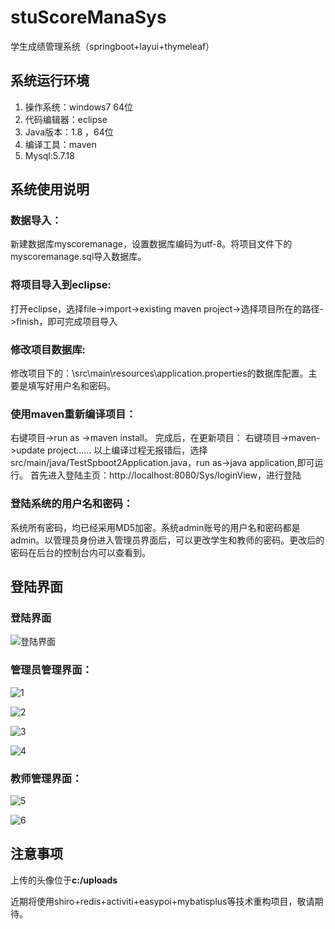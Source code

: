 # stuScoreManaSys
学生成绩管理系统（springboot+layui+thymeleaf）

## 系统运行环境
1.	操作系统：windows7 64位
2.	代码编辑器：eclipse 
3.	Java版本：1.8 ，64位
4.	编译工具：maven
5.	Mysql:5.7.18

## 系统使用说明
### 数据导入：
新建数据库myscoremanage，设置数据库编码为utf-8。将项目文件下的myscoremanage.sql导入数据库。
### 将项目导入到eclipse:
打开eclipse，选择file->import->existing maven project->选择项目所在的路径->finish，即可完成项目导入

### 修改项目数据库:
修改项目下的：\src\main\resources\application.properties的数据库配置。主要是填写好用户名和密码。

### 使用maven重新编译项目：
右键项目->run as ->maven install。
完成后，在更新项目：
右键项目->maven->update project……
以上编译过程无报错后，选择src/main/java/TestSpboot2Application.java，run as->java application,即可运行。
首先进入登陆主页：http://localhost:8080/Sys/loginView，进行登陆

### 登陆系统的用户名和密码：
系统所有密码，均已经采用MD5加密。系统admin账号的用户名和密码都是admin。以管理员身份进入管理员界面后，可以更改学生和教师的密码。更改后的密码在后台的控制台内可以查看到。

## 登陆界面

### 登陆界面
![登陆界面](https://github.com/wonderfulMorty/stuScoreManaSys/blob/master/run_img/Snipaste_2019-05-27_13-50-27.png?raw=true)

### 管理员管理界面：
![1](https://github.com/wonderfulMorty/stuScoreManaSys/blob/master/run_img/Snipaste_2019-05-27_13-51-46.png?raw=true)

![2](https://github.com/wonderfulMorty/stuScoreManaSys/blob/master/run_img/Snipaste_2019-05-27_13-52-01.png?raw=true)

![3](https://github.com/wonderfulMorty/stuScoreManaSys/blob/master/run_img/Snipaste_2019-05-27_13-52-17.png?raw=true)

![4](https://github.com/wonderfulMorty/stuScoreManaSys/blob/master/run_img/Snipaste_2019-05-27_13-52-35.png?raw=true)

### 教师管理界面：
![5](https://github.com/wonderfulMorty/stuScoreManaSys/blob/master/run_img/Snipaste_2019-05-27_13-53-04.png?raw=true)

![6](https://github.com/wonderfulMorty/stuScoreManaSys/blob/master/run_img/Snipaste_2019-05-27_13-53-15.png?raw=true)

## 注意事项
上传的头像位于**c:/uploads**

近期将使用shiro+redis+activiti+easypoi+mybatisplus等技术重构项目，敬请期待。

